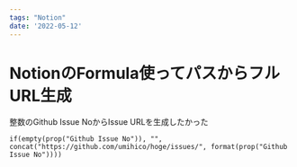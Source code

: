 ```yaml
---
tags: "Notion"
date: '2022-05-12'
---
```


# NotionのFormula使ってパスからフルURL生成

整数のGithub Issue NoからIssue URLを生成したかった

`if(empty(prop("Github Issue No")), "", concat("https://github.com/umihico/hoge/issues/", format(prop("Github Issue No"))))`
